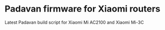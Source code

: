 # Padavan firmware for Xiaomi routers

Latest Padavan build script for Xiaomi Mi AC2100 and Xiaomi Mi-3C
